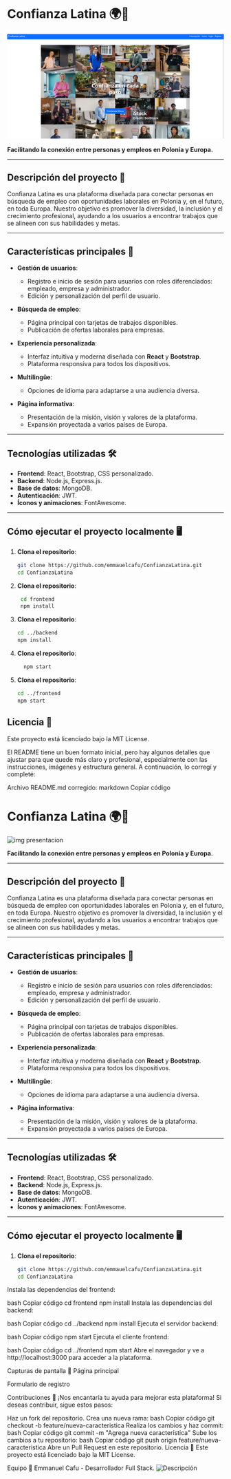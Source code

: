 # Confianza Latina 🌍💼
![img presentacion](./img/6.png)

**Facilitando la conexión entre personas y empleos en Polonia y Europa.**

---

## Descripción del proyecto 📖

Confianza Latina es una plataforma diseñada para conectar personas en búsqueda de empleo con oportunidades laborales en Polonia y, en el futuro, en toda Europa. Nuestro objetivo es promover la diversidad, la inclusión y el crecimiento profesional, ayudando a los usuarios a encontrar trabajos que se alineen con sus habilidades y metas.

---

## Características principales 🚀

- **Gestión de usuarios**:
  - Registro e inicio de sesión para usuarios con roles diferenciados: empleado, empresa y administrador.
  - Edición y personalización del perfil de usuario.
  
- **Búsqueda de empleo**:
  - Página principal con tarjetas de trabajos disponibles.
  - Publicación de ofertas laborales para empresas.

- **Experiencia personalizada**:
  - Interfaz intuitiva y moderna diseñada con **React** y **Bootstrap**.
  - Plataforma responsiva para todos los dispositivos.

- **Multilingüe**:
  - Opciones de idioma para adaptarse a una audiencia diversa.

- **Página informativa**:
  - Presentación de la misión, visión y valores de la plataforma.
  - Expansión proyectada a varios países de Europa.

---

## Tecnologías utilizadas 🛠️

- **Frontend**: React, Bootstrap, CSS personalizado.
- **Backend**: Node.js, Express.js.
- **Base de datos**: MongoDB.
- **Autenticación**: JWT.
- **Íconos y animaciones**: FontAwesome.

---

## Cómo ejecutar el proyecto localmente 🖥️

1. **Clona el repositorio**:
   ```bash
   git clone https://github.com/emmauelcafu/ConfianzaLatina.git
   cd ConfianzaLatina
1. **Clona el repositorio**:
   ```bash
    cd frontend
    npm install
3. **Clona el repositorio**:
    ```bash
    cd ../backend
    npm install
4. **Clona el repositorio**:
    ```bash
      npm start
5. **Clona el repositorio**:
    ```bash
    cd ../frontend
    npm start
## Licencia 📜
  Este proyecto está licenciado bajo la MIT License.

El README tiene un buen formato inicial, pero hay algunos detalles que ajustar para que quede más claro y profesional, especialmente con las instrucciones, imágenes y estructura general. A continuación, lo corregí y completé:

Archivo README.md corregido:
markdown
Copiar código
# Confianza Latina 🌍💼
![img presentacion](./img/Captura-de-pantalla-2025-01-05-113057.png)

**Facilitando la conexión entre personas y empleos en Polonia y Europa.**

---

## Descripción del proyecto 📖

Confianza Latina es una plataforma diseñada para conectar personas en búsqueda de empleo con oportunidades laborales en Polonia y, en el futuro, en toda Europa. Nuestro objetivo es promover la diversidad, la inclusión y el crecimiento profesional, ayudando a los usuarios a encontrar trabajos que se alineen con sus habilidades y metas.

---

## Características principales 🚀

- **Gestión de usuarios**:
  - Registro e inicio de sesión para usuarios con roles diferenciados: empleado, empresa y administrador.
  - Edición y personalización del perfil de usuario.
  
- **Búsqueda de empleo**:
  - Página principal con tarjetas de trabajos disponibles.
  - Publicación de ofertas laborales para empresas.

- **Experiencia personalizada**:
  - Interfaz intuitiva y moderna diseñada con **React** y **Bootstrap**.
  - Plataforma responsiva para todos los dispositivos.

- **Multilingüe**:
  - Opciones de idioma para adaptarse a una audiencia diversa.

- **Página informativa**:
  - Presentación de la misión, visión y valores de la plataforma.
  - Expansión proyectada a varios países de Europa.

---

## Tecnologías utilizadas 🛠️

- **Frontend**: React, Bootstrap, CSS personalizado.
- **Backend**: Node.js, Express.js.
- **Base de datos**: MongoDB.
- **Autenticación**: JWT.
- **Íconos y animaciones**: FontAwesome.

---

## Cómo ejecutar el proyecto localmente 🖥️

1. **Clona el repositorio**:
   ```bash
   git clone https://github.com/emmauelcafu/ConfianzaLatina.git
   cd ConfianzaLatina
Instala las dependencias del frontend:

bash
Copiar código
cd frontend
npm install
Instala las dependencias del backend:

bash
Copiar código
cd ../backend
npm install
Ejecuta el servidor backend:

bash
Copiar código
npm start
Ejecuta el cliente frontend:

bash
Copiar código
cd ../frontend
npm start
Abre el navegador y ve a http://localhost:3000 para acceder a la plataforma.

Capturas de pantalla 📸
Página principal

Formulario de registro

Contribuciones 🤝
¡Nos encantaría tu ayuda para mejorar esta plataforma! Si deseas contribuir, sigue estos pasos:

Haz un fork del repositorio.
Crea una nueva rama:
bash
Copiar código
git checkout -b feature/nueva-caracteristica
Realiza los cambios y haz commit:
bash
Copiar código
git commit -m "Agrega nueva característica"
Sube los cambios a tu repositorio:
bash
Copiar código
git push origin feature/nueva-caracteristica
Abre un Pull Request en este repositorio.
Licencia 📜
Este proyecto está licenciado bajo la MIT License.

Equipo 👥
Emmanuel Cafu - Desarrollador Full Stack.
 ![Descripción](./img/1.png)
